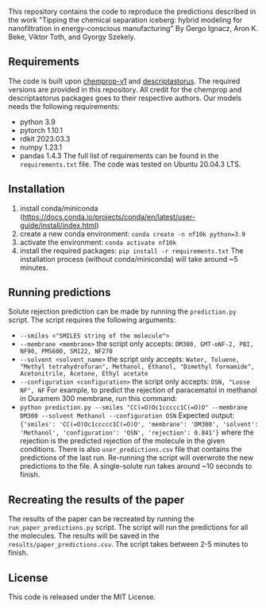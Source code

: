 This repository contains the code to reproduce the predictions described in the work "Tipping the chemical separation iceberg: hybrid modeling for nanofiltration in energy-conscious manufacturing" By Gergo Ignacz, Aron K. Beke, Viktor Toth, and Gyorgy Szekely. 

## Requirements
The code is built upon [chemprop-v1](https://github.com/chemprop/chemprop/blob/v1.7.1/README.md) and [descriptastorus](https://github.com/bp-kelley/descriptastorus). The required versions are provided in this repository. All credit for the chemprop and descriptastorus packages goes to their respective authors. Our models needs the following requirements:
- python 3.9
- pytorch 1.10.1
- rdkit 2023.03.3
- numpy 1.23.1
- pandas 1.4.3 
The full list of requirements can be found in the `requirements.txt` file. The code was tested on Ubuntu 20.04.3 LTS. 

## Installation
1) install conda/miniconda (https://docs.conda.io/projects/conda/en/latest/user-guide/install/index.html)
2) create a new conda environment: `conda create -n nf10k python=3.9`
3) activate the environment: `conda activate nf10k`
4) install the required packages: `pip install -r requirements.txt`
The installation process (without conda/miniconda) will take around ~5 minutes.

## Running predictions
Solute rejection prediction can be made by running the `prediction.py` script. The script requires the following arguments:
-    `--smiles <"SMILES string of the molecule">` 
-    `--membrane <membrane>` the script only accepts: `DM300, GMT-oNF-2, PBI, NF90, PMS600, SM122, NF270`
-    `--solvent <solvent_name>` the script only accepts: `Water, Toluene, "Methyl tetrahydrofuran", Methanol, Ethanol, "Dimethyl formamide", Acetonitrile, Acetone, Ethyl acetate`
-    `--configuration <configuration>` the script only accepts: `OSN, "Loose NF", NF`
For example, to predict the rejection of paracematol in methanol in Duramem 300 membrane, run this command: 
-   `python prediction.py --smiles "CC(=O)Oc1ccccc1C(=O)O" --membrane DM300 --solvent Methanol --configuration OSN`
Expected output: `{'smiles': 'CC(=O)Oc1ccccc1C(=O)O', 'membrane': 'DM300', 'solvent': 'Methanol', 'configuration': 'OSN', 'rejection': 0.841'}` where the rejection is the predicted rejection of the molecule in the given conditions. There is also `user_predictions.csv` file that contains the predictions of the last run. Re-running the script will overwrote the new predictions to the file. A single-solute run takes around ~10 seconds to finish.

## Recreating the results of the paper
The results of the paper can be recreated by running the `run_paper_predictions.py` script. The script will run the predictions for all the molecules. The results will be saved in the `results/paper_predictions.csv`. The script takes between 2-5 minutes to finish.

## License
This code is released under the MIT License.